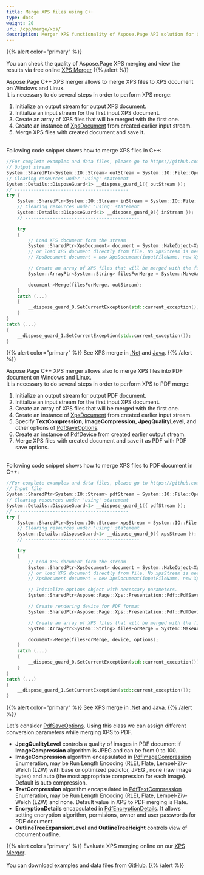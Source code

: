 ```yaml
---
title: Merge XPS files using C++
type: docs
weight: 20
url: /cpp/merge/xps/
description: Merger XPS functionality of Aspose.Page API solution for C++ allows you to combine several XPS files into a single XPS or PDF document.
---
```


{{% alert color="primary" %}} 

You can check the quality of Aspose.Page XPS merging and view the results via free online <a nofollow href="https://products.aspose.app/page/merger/xps">XPS Merger</a> {{% /alert %}} 

Aspose.Page C++ XPS merger allows to merge XPS files to XPS document on Windows and Linux.
<br>It is necessary to do several steps in order to perform XPS merge:
1. Initialize an output stream for output XPS document.
2. Initialize an input stream for the first input XPS document.
3. Create an array of XPS files that will be merged with the first one.
4. Create an instance of [XpsDocument](https://reference.aspose.com/page/cpp/class/aspose.page.x_p_s.xps_document) from created earlier input stream.
7. Merge XPS files with created document and save it.

<br>Following code snippet shows how to merge XPS files in C++:
<br>
```C++
//For complete examples and data files, please go to https://github.com/aspose-page/Aspose.Page-for-C
// Output stream
System::SharedPtr<System::IO::Stream> outStream = System::IO::File::Open(RunExamples::outDir() + u"mergedXPSfiles.xps", System::IO::FileMode::Create, System::IO::FileAccess::Write);
// Clearing resources under 'using' statement
System::Details::DisposeGuard<1> __dispose_guard_1({ outStream });
// ------------------------------------------
try {
	System::SharedPtr<System::IO::Stream> inStream = System::IO::File::Open(RunExamples::dataDir() + u"input.xps", System::IO::FileMode::Open, System::IO::FileAccess::Read);
	// Clearing resources under 'using' statement
	System::Details::DisposeGuard<1> __dispose_guard_0({ inStream });
	// ------------------------------------------

	try
	{
		// Load XPS document form the stream
		System::SharedPtr<XpsDocument> document = System::MakeObject<XpsDocument>(xpsStream, System::MakeObject<XpsLoadOptions>());
		// or load XPS document directly from file. No xpsStream is needed then.
		// XpsDocument document = new XpsDocument(inputFileName, new XpsLoadOptions());

		// Create an array of XPS files that will be merged with the first one
		System::ArrayPtr<System::String> filesForMerge = System::MakeArray<System::String>({dataDir() + u"input2.xps", dataDir() + u"input3.xps"});

		document->Merge(filesForMerge, outStream);
	}
	catch (...)
	{
		__dispose_guard_0.SetCurrentException(std::current_exception());
	}
}
catch (...)
{
	__dispose_guard_1.SetCurrentException(std::current_exception());
}
```
{{% alert color="primary" %}}
See XPS merge in [.Net](/page/net/merge/xps/) and [Java](/page/java/merge/xps/).
{{% /alert %}}

Aspose.Page C++ XPS merger allows also to merge XPS files into PDF document on Windows and Linux.
<br>It is necessary to do several steps in order to perform XPS to PDF merge:
1. Initialize an output stream for output PDF document.
2. Initialize an input stream for the first input XPS document.
3. Create an array of XPS files that will be merged with the first one.
4. Create an instance of [XpsDocument](https://reference.aspose.com/page/cpp/class/aspose.page.x_p_s.xps_document) from created earlier input stream.
5. Specify **TextCompression**, **ImageCompression**, **JpegQualityLevel**, and other options of [PdfSaveOptions](https://reference.aspose.com/page/cpp/class/aspose.page.x_p_s.presentation.pdf.pdf_save_options).
6. Create an instance of [PdfDevice](https://reference.aspose.com/page/cpp/aspose.page.xps.presentation.pdf/pdfdevice) from created earlier output stream.
7. Merge XPS files with created document and save it as PDF with PDF save options.

<br>Following code snippet shows how to merge XPS files to PDF document in C++:
<br>
```C++
//For complete examples and data files, please go to https://github.com/aspose-page/Aspose.Page-for-C
// Input file
System::SharedPtr<System::IO::Stream> pdfStream = System::IO::File::Open(RunExamples::outDir() + u"XPStoPDF.pdf", System::IO::FileMode::Create, System::IO::FileAccess::Write);
// Clearing resources under 'using' statement
System::Details::DisposeGuard<1> __dispose_guard_1({ pdfStream });
// ------------------------------------------
try {
	System::SharedPtr<System::IO::Stream> xpsStream = System::IO::File::Open(RunExamples::dataDir() + u"input.xps", System::IO::FileMode::Open, System::IO::FileAccess::Read);
	// Clearing resources under 'using' statement
	System::Details::DisposeGuard<1> __dispose_guard_0({ xpsStream });
	// ------------------------------------------

	try
	{
		// Load XPS document form the stream
		System::SharedPtr<XpsDocument> document = System::MakeObject<XpsDocument>(xpsStream, System::MakeObject<XpsLoadOptions>());
		// or load XPS document directly from file. No xpsStream is needed then.
		// XpsDocument document = new XpsDocument(inputFileName, new XpsLoadOptions());

		// Initialize options object with necessary parameters.
		System::SharedPtr<Aspose::Page::Xps::Presentation::Pdf::PdfSaveOptions> options = [&] { auto tmp_0 = System::MakeObject<Aspose::Page::Xps::Presentation::Pdf::PdfSaveOptions>(); tmp_0->set_JpegQualityLevel(100); tmp_0->set_ImageCompression(Aspose::Page::Xps::Presentation::Pdf::PdfImageCompression::Jpeg); tmp_0->set_TextCompression(Aspose::Page::Xps::Presentation::Pdf::PdfTextCompression::Flate); tmp_0->set_PageNumbers(System::MakeArray<int32_t>({ 1, 2, 6 })); return tmp_0; }();

		// Create rendering device for PDF format
		System::SharedPtr<Aspose::Page::Xps::Presentation::Pdf::PdfDevice> device = System::MakeObject<Aspose::Page::Xps::Presentation::Pdf::PdfDevice>(pdfStream);

		// Create an array of XPS files that will be merged with the first one
		System::ArrayPtr<System::String> filesForMerge = System::MakeArray<System::String>({dataDir() + u"input2.xps", dataDir() + u"input3.xps"});

		document->Merge(filesForMerge, device, options);
	}
	catch (...)
	{
		__dispose_guard_0.SetCurrentException(std::current_exception());
	}
}
catch (...)
{
	__dispose_guard_1.SetCurrentException(std::current_exception());
}
```
{{% alert color="primary" %}}
See XPS merge in [.Net](/page/net/merge/xps/) and [Java](/page/java/merge/xps/).
{{% /alert %}}

Let's consider [PdfSaveOptions](https://reference.aspose.com/page/cpp/class/aspose.page.x_p_s.presentation.pdf.pdf_device). Using this class we can assign different conversion parameters while merging XPS to PDF.
<br>
- **JpegQualityLevel** controls a quality of images in PDF document if **ImageCompression** algorithm is JPEG and can be from 0 to 100.
- **ImageCompression** algorithm encapsulated in [PdfImageCompression](https://reference.aspose.com/page/cpp/namespace/aspose.page.x_p_s.presentation.pdf#ab2200bafd8809e7ff3bf07043d5af4ca) Enumeration, may be Run Length Encoding (RLE), Flate, Lempel-Ziv-Welch (LZW) with base or optimized pedictor, JPEG , none (raw image bytes) and auto (the most appropriate compression for each image). Default is auto compression.
- **TextCompression** algorithm encapsulated in [PdfTextCompression](https://reference.aspose.com/page/cpp/namespace/aspose.page.x_p_s.presentation.pdf#ad0737945642d29436c5880622affebf7) Enumeration, may be Run Length Encoding (RLE), Flate, Lempel-Ziv-Welch (LZW) and none. Default value in XPS to PDF merging is Flate.
- **EncryptionDetails** encapsulated in [PdfEncryptionDetails](https://reference.aspose.com/page/cpp/class/aspose.page.x_p_s.presentation.pdf.pdf_encryption_details). It allows setting encryption algorithm, permisions, owner and user passwords for PDF document.
- **OutlineTreeExpansionLevel** and **OutlineTreeHeight** controls view of document outline.

{{% alert color="primary" %}}
Evaluate XPS merging online on our <a nofollow href="https://products.aspose.app/page/merger/xps">XPS Merger</a>.
<br>
<br>
You can download examples and data files from [GitHub](https://github.com/aspose-page/Aspose.Page-for-C). {{% /alert %}} 